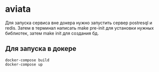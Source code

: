 # aviata
Для запуска сервиса вне докера нужно запустить сервер postresql и redis. Затем в терминал написать make pre-init
для установки нужных библиотек, затем make init для создания бд.

## Для запуска в докере
    docker-compose build
    docker-compose up
